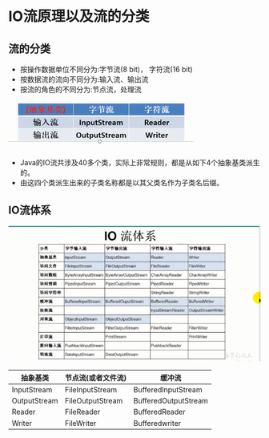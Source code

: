 # IO流原理以及流的分类

## 流的分类

- 按操作数据单位不同分为:字节流(8 bit)， 字符流(16 bit)
- 按数据流的流向不同分为:输入流、输出流
- 按流的角色的不同分为:节点流，处理流

![image-20210116191927305](images/image-20210116191927305.png)

- Java的IO流共涉及40多个类，实际上非常规则，都是从如下4个抽象基类派生的。
- 由这四个类派生出来的子类名称都是以其父类名作为子类名后缀。

## IO流体系

![image-20210116192313196](images/image-20210116192313196.png)



| 抽象基类     | 节点流(或者文件流) | 缓冲流               |
| ------------ | ------------------ | -------------------- |
| InputStream  | FileInputStream    | BufferedInputStream  |
| OutputStream | FileOutputStream   | BufferedOutputStream |
| Reader       | FileReader         | BufferedReader       |
| Writer       | FileWriter         | Bufferedwriter       |

